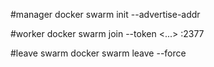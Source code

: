 #manager
docker swarm init --advertise-addr <ip>

#worker
docker swarm join --token <...> <ip>:2377

#leave swarm
docker swarm leave --force